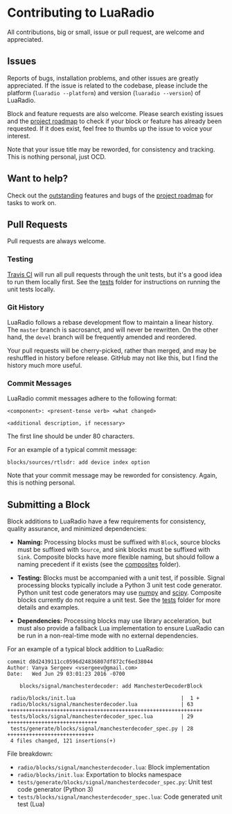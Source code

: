 # Contributing to LuaRadio

All contributions, big or small, issue or pull request, are welcome and
appreciated.

## Issues

Reports of bugs, installation problems, and other issues are greatly
appreciated. If the issue is related to the codebase, please include the
platform (`luaradio --platform`) and version (`luaradio --version`) of
LuaRadio.

Block and feature requests are also welcome. Please search existing issues and
the [project
roadmap](https://github.com/vsergeev/luaradio/wiki#project-roadmap) to check if
your block or feature has already been requested. If it does exist, feel free
to thumbs up the issue to voice your interest.

Note that your issue title may be reworded, for consistency and tracking.
This is nothing personal, just OCD.

## Want to help?

Check out the
[outstanding](https://github.com/vsergeev/luaradio/wiki#outstanding) features
and bugs of the [project
roadmap](https://github.com/vsergeev/luaradio/wiki#project-roadmap) for
tasks to work on.

## Pull Requests

Pull requests are always welcome.

### Testing

[Travis CI](https://travis-ci.org/vsergeev/luaradio) will run all pull requests
through the unit tests, but it's a good idea to run them locally first.  See
the [tests](tests/) folder for instructions on running the unit tests locally.

### Git History

LuaRadio follows a rebase development flow to maintain a linear history. The
`master` branch is sacrosanct, and will never be rewritten. On the other hand,
the `devel` branch will be frequently amended and reordered.

Your pull requests will be cherry-picked, rather than merged, and may be
reshuffled in history before release. GitHub may not like this, but I find the
history much more useful.

### Commit Messages

LuaRadio commit messages adhere to the following format:

```
<component>: <present-tense verb> <what changed>

<additional description, if necessary>
```

The first line should be under 80 characters.

For an example of a typical commit message:

```
blocks/sources/rtlsdr: add device index option
```

Note that your commit message may be reworded for consistency. Again, this is
nothing personal.

## Submitting a Block

Block additions to LuaRadio have a few requirements for consistency, quality
assurance, and minimized dependencies:

* **Naming:** Processing blocks must be suffixed with `Block`, source blocks
  must be suffixed with `Source`, and sink blocks must be suffixed with `Sink`.
  Composite blocks have more flexible naming, but should follow a naming
  precedent if it exists (see the [composites](radio/composites) folder).

* **Testing:** Blocks must be accompanied with a unit test, if possible.
  Signal processing blocks typically include a Python 3 unit test code
  generator.  Python unit test code generators may use
  [numpy](http://www.numpy.org/) and [scipy](https://www.scipy.org/). Composite
  blocks currently do not require a unit test. See the [tests](tests/) folder
  for more details and examples.

* **Dependencies:** Processing blocks may use library acceleration, but must
  also provide a fallback Lua implementation to ensure LuaRadio can be run in a
  non-real-time mode with no external dependencies.

For an example of a typical block addition to LuaRadio:

```
commit d8d2439111cc0596d24836807df872cf6ed38044
Author: Vanya Sergeev <vsergeev@gmail.com>
Date:   Wed Jun 29 03:01:23 2016 -0700

    blocks/signal/manchesterdecoder: add ManchesterDecoderBlock

 radio/blocks/init.lua                                  |  1 +
 radio/blocks/signal/manchesterdecoder.lua              | 63 +++++++++++++++++++++++++++++++++++++++++++++++++++++++++++++++
 tests/blocks/signal/manchesterdecoder_spec.lua         | 29 +++++++++++++++++++++++++++++
 tests/generate/blocks/signal/manchesterdecoder_spec.py | 28 ++++++++++++++++++++++++++++
 4 files changed, 121 insertions(+)
```

File breakdown:

* `radio/blocks/signal/manchesterdecoder.lua`: Block implementation
* `radio/blocks/init.lua`: Exportation to blocks namespace
* `tests/generate/blocks/signal/manchesterdecoder_spec.py`: Unit test code generator (Python 3)
* `tests/blocks/signal/manchesterdecoder_spec.lua`: Code generated unit test (Lua)

